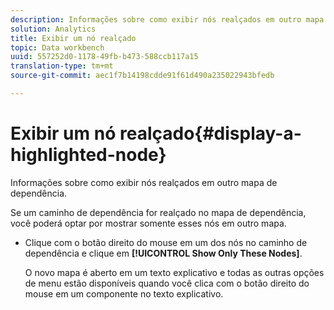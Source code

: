 ```yaml
---
description: Informações sobre como exibir nós realçados em outro mapa de dependência.
solution: Analytics
title: Exibir um nó realçado
topic: Data workbench
uuid: 557252d0-1178-49fb-b473-588ccb117a15
translation-type: tm+mt
source-git-commit: aec1f7b14198cdde91f61d490a235022943bfedb

---
```



# Exibir um nó realçado{#display-a-highlighted-node}

Informações sobre como exibir nós realçados em outro mapa de dependência.

Se um caminho de dependência for realçado no mapa de dependência, você poderá optar por mostrar somente esses nós em outro mapa.

* Clique com o botão direito do mouse em um dos nós no caminho de dependência e clique em **[!UICONTROL Show Only These Nodes]**.

   O novo mapa é aberto em um texto explicativo e todas as outras opções de menu estão disponíveis quando você clica com o botão direito do mouse em um componente no texto explicativo.

